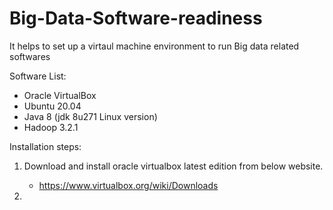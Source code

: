 # Big-Data-Software-readiness
It helps to set up a virtaul machine environment to run Big data related softwares

Software List:
- Oracle VirtualBox
- Ubuntu 20.04
- Java 8 (jdk 8u271 Linux version)
- Hadoop 3.2.1



Installation steps:
1. Download and install oracle virtualbox latest edition from below website.
   - https://www.virtualbox.org/wiki/Downloads

2. 
